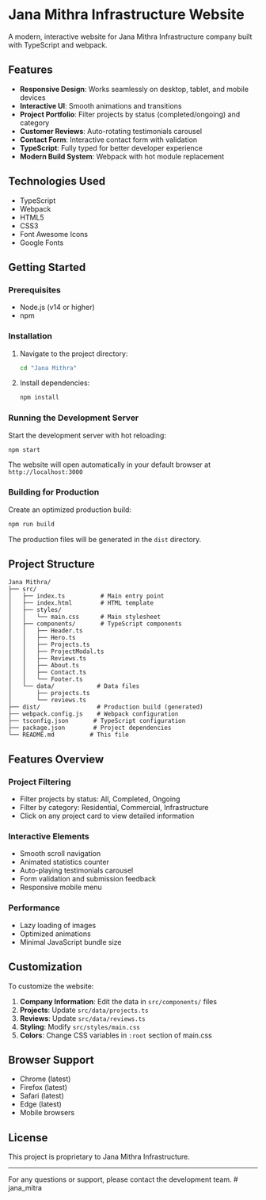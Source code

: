# Jana Mithra Infrastructure Website

A modern, interactive website for Jana Mithra Infrastructure company built with TypeScript and webpack.

## Features

- **Responsive Design**: Works seamlessly on desktop, tablet, and mobile devices
- **Interactive UI**: Smooth animations and transitions
- **Project Portfolio**: Filter projects by status (completed/ongoing) and category
- **Customer Reviews**: Auto-rotating testimonials carousel
- **Contact Form**: Interactive contact form with validation
- **TypeScript**: Fully typed for better developer experience
- **Modern Build System**: Webpack with hot module replacement

## Technologies Used

- TypeScript
- Webpack
- HTML5
- CSS3
- Font Awesome Icons
- Google Fonts

## Getting Started

### Prerequisites

- Node.js (v14 or higher)
- npm

### Installation

1. Navigate to the project directory:
   ```bash
   cd "Jana Mithra"
   ```

2. Install dependencies:
   ```bash
   npm install
   ```

### Running the Development Server

Start the development server with hot reloading:

```bash
npm start
```

The website will open automatically in your default browser at `http://localhost:3000`

### Building for Production

Create an optimized production build:

```bash
npm run build
```

The production files will be generated in the `dist` directory.

## Project Structure

```
Jana Mithra/
├── src/
│   ├── index.ts          # Main entry point
│   ├── index.html        # HTML template
│   ├── styles/
│   │   └── main.css      # Main stylesheet
│   ├── components/       # TypeScript components
│   │   ├── Header.ts
│   │   ├── Hero.ts
│   │   ├── Projects.ts
│   │   ├── ProjectModal.ts
│   │   ├── Reviews.ts
│   │   ├── About.ts
│   │   ├── Contact.ts
│   │   └── Footer.ts
│   └── data/            # Data files
│       ├── projects.ts
│       └── reviews.ts
├── dist/                # Production build (generated)
├── webpack.config.js    # Webpack configuration
├── tsconfig.json       # TypeScript configuration
├── package.json        # Project dependencies
└── README.md          # This file
```

## Features Overview

### Project Filtering
- Filter projects by status: All, Completed, Ongoing
- Filter by category: Residential, Commercial, Infrastructure
- Click on any project card to view detailed information

### Interactive Elements
- Smooth scroll navigation
- Animated statistics counter
- Auto-playing testimonials carousel
- Form validation and submission feedback
- Responsive mobile menu

### Performance
- Lazy loading of images
- Optimized animations
- Minimal JavaScript bundle size

## Customization

To customize the website:

1. **Company Information**: Edit the data in `src/components/` files
2. **Projects**: Update `src/data/projects.ts`
3. **Reviews**: Update `src/data/reviews.ts`
4. **Styling**: Modify `src/styles/main.css`
5. **Colors**: Change CSS variables in `:root` section of main.css

## Browser Support

- Chrome (latest)
- Firefox (latest)
- Safari (latest)
- Edge (latest)
- Mobile browsers

## License

This project is proprietary to Jana Mithra Infrastructure.

---

For any questions or support, please contact the development team. #   j a n a _ m i t r a  
 